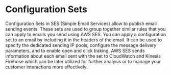 # Configuration Sets

Configuration Sets in SES (Simple Email Services) allow to publish email sending events. These sets are used to group together similar rules that you can apply to emails you send using AWS SES. You can apply a configuration set to an email by including it in the headers of the email. It can be used to specify the dedicated sending IP pools, configure the message delivery parameters, and to enable open and click traking. AWS SES sends information about each email sent with the set to CloudWatch and Kinesis Firehose which can be later utilized for further analysis or to manage your customer interactions more effectively.
